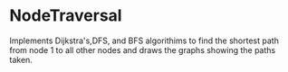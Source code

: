 # NodeTraversal
Implements Dijkstra's,DFS, and BFS algorithims to find the shortest path from node 1 to all other nodes and draws the graphs showing the paths taken.
